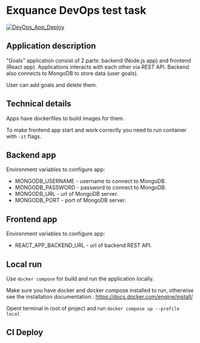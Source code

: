 # Exquance DevOps test task

[![DevOps_App_Deploy](https://github.com/CooLeroff/DevOps_test_task/actions/workflows/docker-image.yml/badge.svg)](https://github.com/CooLeroff/DevOps_test_task/actions/workflows/docker-image.yml)

## Application description

"Goals" application consist of 2 parts: backend (Node.js app) and frontend (React app). Applications interacts with each other via REST API. Backend also connects to MongoDB to store data (user goals).

User can add goals and delete them.

## Technical details

Apps have dockerfiles to build images for them.

To make frontend app start and work correctly you need to run container with `-it` flags.

## Backend app

Environment variables to configure app:

- MONGODB_USERNAME - username to connect to MongoDB.
- MONGODB_PASSWORD - password to connect to MongoDB.
- MONGODB_URL - url of MongoDB server.
- MONGODB_PORT - port of MongoDB server.

## Frontend app

Environment variables to configure app:

- REACT_APP_BACKEND_URL - url of backend REST API.

## Local run

Use ```docker compose``` for build and run the application locally.

Make sure you have docker and docker compose installed to run, otherwise see the installation documentation.: https://docs.docker.com/engine/install/

Opent terminal in root of project and run
```docker compose up --profile local```

## CI Deploy